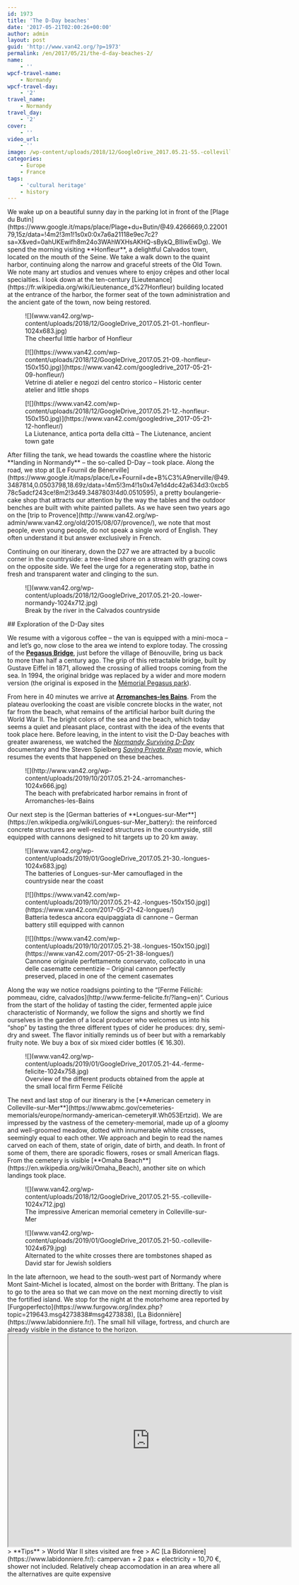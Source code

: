 ```yaml
---
id: 1973
title: 'The D-Day beaches'
date: '2017-05-21T02:00:26+00:00'
author: admin
layout: post
guid: 'http://www.van42.org/?p=1973'
permalink: /en/2017/05/21/the-d-day-beaches-2/
name:
    - ''
wpcf-travel-name:
    - Normandy
wpcf-travel-day:
    - '2'
travel_name:
    - Normandy
travel_day:
    - '2'
cover:
    - ''
video_url:
    - ''
image: /wp-content/uploads/2018/12/GoogleDrive_2017.05.21-55.-colleville.jpg
categories:
    - Europe
    - France
tags:
    - 'cultural heritage'
    - history
---
```


<div class="wp-container-110 wp-block-columns has-2-columns"><div class="wp-container-108 wp-block-column">We wake up on a beautiful sunny day in the parking lot in front of the [Plage du Butin](https://www.google.it/maps/place/Plage+du+Butin/@49.4266669,0.2200179,15z/data=!4m2!3m1!1s0x0:0x7a6a21118e9ec7c2?sa=X&ved=0ahUKEwifh8m24o3WAhWXHsAKHQ-sBykQ_BIIiwEwDg). We spend the morning visiting **Honfleur**, a delightful Calvados town, located on the mouth of the Seine. We take a walk down to the quaint harbor, continuing along the narrow and graceful streets of the Old Town. We note many art studios and venues where to enjoy crêpes and other local specialties. I look down at the ten-century [Lieutenance](https://fr.wikipedia.org/wiki/Lieutenance_d%27Honfleur) building located at the entrance of the harbor, the former seat of the town administration and the ancient gate of the town, now being restored.

<figure class="wp-block-image">![](www.van42.org/wp-content/uploads/2018/12/GoogleDrive_2017.05.21-01.-honfleur-1024x683.jpg)<figcaption>The cheerful little harbor of Honfleur</figcaption></figure><div class="wp-block-dgwt-justified-gallery"><div class="gallery galleryid-1973 gallery-columns-3 gallery-size-thumbnail" id="gallery-35"><figure class="gallery-item"><div class="gallery-icon landscape"> [![](https://www.van42.com/wp-content/uploads/2018/12/GoogleDrive_2017.05.21-09.-honfleur-150x150.jpg)](https://www.van42.com/googledrive_2017-05-21-09-honfleur/) </div> <figcaption class="wp-caption-text gallery-caption" id="gallery-35-790"> Vetrine di atelier e negozi del centro storico – Historic center atelier and little shops </figcaption></figure><figure class="gallery-item"><div class="gallery-icon portrait"> [![](https://www.van42.com/wp-content/uploads/2018/12/GoogleDrive_2017.05.21-12.-honfleur-150x150.jpg)](https://www.van42.com/googledrive_2017-05-21-12-honfleur/) </div> <figcaption class="wp-caption-text gallery-caption" id="gallery-35-791"> La Liutenance, antica porta della città – The Liutenance, ancient town gate </figcaption></figure> </div></div>After filling the tank, we head towards the coastline where the historic **landing in Normandy** – the so-called D-Day – took place. Along the road, we stop at [Le Fournil de Bénerville](https://www.google.it/maps/place/Le+Fournil+de+B%C3%A9nerville/@49.3487814,0.0503798,18.69z/data=!4m5!3m4!1s0x47e1d4dc42a634d3:0xcb578c5adcf243ce!8m2!3d49.3487803!4d0.0510595), a pretty boulangerie-cake shop that attracts our attention by the way the tables and the outdoor benches are built with white painted pallets. As we have seen two years ago on the [trip to Provence](http://www.van42.org/wp-admin/www.van42.org/old/2015/08/07/provence/), we note that most people, even young people, do not speak a single word of English. They often understand it but answer exclusively in French.

Continuing on our itinerary, down the D27 we are attracted by a bucolic corner in the countryside: a tree-lined shore on a stream with grazing cows on the opposite side. We feel the urge for a regenerating stop, bathe in fresh and transparent water and clinging to the sun.

<figure class="wp-block-image">![](www.van42.org/wp-content/uploads/2018/12/GoogleDrive_2017.05.21-20.-lower-normandy-1024x712.jpg)<figcaption>Break by the river in the Calvados countryside</figcaption></figure>## Exploration of the D-Day sites

We resume with a vigorous coffee – the van is equipped with a mini-moca – and let’s go, now close to the area we intend to explore today. The crossing of the **[Pegasus Bridge](https://musee.memorial-pegasus.com/en/pegasus-bridge/)**, just before the village of Bénouville, bring us back to more than half a century ago. The grip of this retractable bridge, built by Gustave Eiffel in 1871, allowed the crossing of allied troops coming from the sea. In 1994, the original bridge was replaced by a wider and more modern version (the original is exposed in the [Mémorial Pegasus park](https://musee.memorial-pegasus.com/en/)).

From here in 40 minutes we arrive at **[Arromanches-les Bains](http://it.normandie-tourisme.fr/la-normandia-si-presenta/citta-e-villaggi-della-normandia/altri-luoghi-importanti/arromanches-564-6.html)**. From the plateau overlooking the coast are visible concrete blocks in the water, not far from the beach, what remains of the artificial harbor built during the World War II. The bright colors of the sea and the beach, which today seems a quiet and pleasant place, contrast with the idea of the events that took place here. Before leaving, in the intent to visit the D-Day beaches with greater awareness, we watched the *[Normandy Surviving D-Day](https://www.youtube.com/watch?v=VGz9j-HbieU)* documentary and the Steven Spielberg [*Saving Private Ryan*](https://en.wikipedia.org/wiki/Saving_Private_Ryan) movie, which resumes the events that happened on these beaches.

<figure class="wp-block-image">![](http://www.van42.org/wp-content/uploads/2019/10/2017.05.21-24.-arromanches-1024x666.jpg)<figcaption>The beach with prefabricated harbor remains in front of Arromanches-les-Bains</figcaption></figure>Our next step is the [German batteries of **Longues-sur-Mer**](https://en.wikipedia.org/wiki/Longues-sur-Mer_battery): the reinforced concrete structures are well-resized structures in the countryside, still equipped with cannons designed to hit targets up to 20 km away.

<figure class="wp-block-image">![](www.van42.org/wp-content/uploads/2019/01/GoogleDrive_2017.05.21-30.-longues-1024x683.jpg)<figcaption>The batteries of Longues-sur-Mer camouflaged in the countryside near the coast</figcaption></figure><div class="wp-block-dgwt-justified-gallery"><div class="gallery galleryid-1973 gallery-columns-3 gallery-size-thumbnail" id="gallery-36"><figure class="gallery-item"><div class="gallery-icon landscape"> [![](https://www.van42.com/wp-content/uploads/2019/10/2017.05.21-42.-longues-150x150.jpg)](https://www.van42.com/2017-05-21-42-longues/) </div> <figcaption class="wp-caption-text gallery-caption" id="gallery-36-1968"> Batteria tedesca ancora equipaggiata di cannone – German battery still equipped with cannon </figcaption></figure><figure class="gallery-item"><div class="gallery-icon portrait"> [![](https://www.van42.com/wp-content/uploads/2019/10/2017.05.21-38.-longues-150x150.jpg)](https://www.van42.com/2017-05-21-38-longues/) </div> <figcaption class="wp-caption-text gallery-caption" id="gallery-36-1969"> Cannone originale perfettamente conservato, collocato in una delle casematte cementizie – Original cannon perfectly preserved, placed in one of the cement casemates </figcaption></figure> </div></div>Along the way we notice roadsigns pointing to the “[Ferme Félícíté: pommeau, cidre, calvados](http://www.ferme-felicite.fr/?lang=en)“. Curious from the start of the holiday of tasting the cider, fermented apple juice characteristic of Normandy, we follow the signs and shortly we find ourselves in the garden of a local producer who welcomes us into his “shop” by tasting the three different types of cider he produces: dry, semi-dry and sweet. The flavor initially reminds us of beer but with a remarkably fruity note. We buy a box of six mixed cider bottles (€ 16.30).

<figure class="wp-block-image">![](www.van42.org/wp-content/uploads/2019/01/GoogleDrive_2017.05.21-44.-ferme-felicite-1024x758.jpg)<figcaption>Overview of the different products obtained from the apple at the small local firm Ferme Félícíté</figcaption></figure>The next and last stop of our itinerary is the [**American cemetery in Colleville-sur-Mer**](https://www.abmc.gov/cemeteries-memorials/europe/normandy-american-cemetery#.Wh053Ertzid). We are impressed by the vastness of the cemetery-memorial, made up of a gloomy and well-groomed meadow, dotted with innumerable white crosses, seemingly equal to each other. We approach and begin to read the names carved on each of them, state of origin, date of birth, and death. In front of some of them, there are sporadic flowers, roses or small American flags. From the cemetery is visible [**Omaha Beach**](https://en.wikipedia.org/wiki/Omaha_Beach), another site on which landings took place.

<figure class="wp-block-image">![](www.van42.org/wp-content/uploads/2018/12/GoogleDrive_2017.05.21-55.-colleville-1024x712.jpg)<figcaption>The impressive American memorial cemetery in Colleville-sur-Mer</figcaption></figure><figure class="wp-block-image">![](www.van42.org/wp-content/uploads/2019/01/GoogleDrive_2017.05.21-50.-colleville-1024x679.jpg)<figcaption>Alternated to the white crosses there are tombstones shaped as David star for Jewish soldiers</figcaption></figure>In the late afternoon, we head to the south-west part of Normandy where Mont Saint-Michel is located, almost on the border with Brittany. The plan is to go to the area so that we can move on the next morning directly to visit the fortified island. We stop for the night at the motorhome area reported by [Furgoperfecto](https://www.furgovw.org/index.php?topic=219643.msg4273838#msg4273838), [La Bidonnière](https://www.labidonniere.fr/). The small hill village, fortress, and church are already visible in the distance to the horizon.

</div><div class="wp-container-109 wp-block-column"><iframe height="480" loading="lazy" src="https://www.google.com/maps/d/embed?mid=1BlJ3dC7rhjk5CzPv3MP5MWl_CN8" width="640"></iframe>> **Tips**  
> World War II sites visited are free  
> AC [La Bidonniere](https://www.labidonniere.fr/): campervan + 2 pax + electricity = 10,70 €, shower not included. Relatively cheap accomodation in an area where all the alternatives are quite expensive

</div></div>